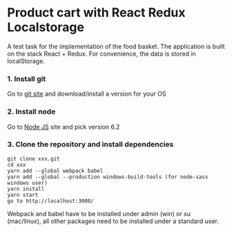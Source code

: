 # Product cart with React Redux Localstorage

A test task for the implementation of the food basket. The application is built on the stack React + Redux. For convenience, the data is stored in localStorage.

### **1. Install git**  
Go to [git site](https://git-scm.com/downloads) and download/install a version for your OS

### **2. Install node**
Go to [Node JS](https://nodejs.org/en/) site and pick version 6.2

### **3. Clone the repository and install dependencies**
	git clone xxx.git
	cd xxx
	yarn add --global webpack babel
	yarn add --global --production windows-build-tools (for node-sass windows user)
	yarn install
	yarn start
	go to http://localhost:3000/

Webpack and babel have to be installed under admin (win) or su (mac/linux), all other packages need to be installed under a standard user.
